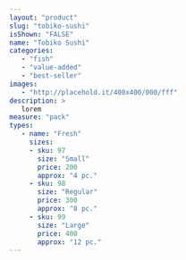 ```yaml
---
layout: "product"
slug: "tobiko-sushi"
isShown: "FALSE"
name: "Tobiko Sushi"
categories:
   - "fish"
   - "value-added"
   - "best-seller"
images:
   - "http://placehold.it/400x400/000/fff"
description: >
   lorem
measure: "pack"
types: 
   - name: "Fresh"
     sizes: 
     - sku: 97
       size: "Small"
       price: 200
       approx: "4 pc."
     - sku: 98
       size: "Regular"
       price: 300
       approx: "8 pc."
     - sku: 99
       size: "Large"
       price: 400
       approx: "12 pc."
---
```

